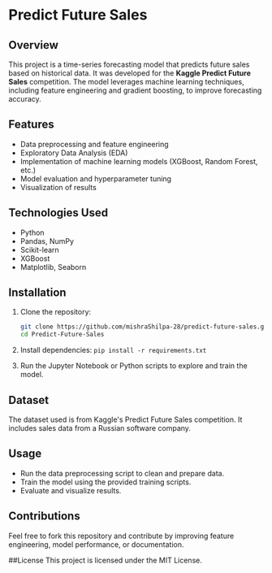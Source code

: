 # Predict Future Sales

## Overview
This project is a time-series forecasting model that predicts future sales based on historical data. It was developed for the **Kaggle Predict Future Sales** competition. The model leverages machine learning techniques, including feature engineering and gradient boosting, to improve forecasting accuracy.

## Features
- Data preprocessing and feature engineering  
- Exploratory Data Analysis (EDA)  
- Implementation of machine learning models (XGBoost, Random Forest, etc.)  
- Model evaluation and hyperparameter tuning  
- Visualization of results  

## Technologies Used
- Python  
- Pandas, NumPy  
- Scikit-learn  
- XGBoost  
- Matplotlib, Seaborn  

## Installation
1. Clone the repository:  
   ```bash
   git clone https://github.com/mishraShilpa-28/predict-future-sales.git
   cd Predict-Future-Sales

2. Install dependencies:
   `pip install -r requirements.txt`

3. Run the Jupyter Notebook or Python scripts to explore and train the model.

## Dataset
The dataset used is from Kaggle's Predict Future Sales competition. It includes sales data from a Russian software company.

## Usage
- Run the data preprocessing script to clean and prepare data.
- Train the model using the provided training scripts.
- Evaluate and visualize results.

## Contributions
Feel free to fork this repository and contribute by improving feature engineering, model performance, or documentation.

##License
This project is licensed under the MIT License.